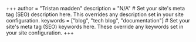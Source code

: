 +++
author = "Tristan madden"
description = "N/A" # Set your site's meta tag (SEO) description here. This overrides any description set in your site configuration.
keywords = ["blog", "tech blog", "documentation"] # Set your site's meta tag (SEO) keywords here. These override any keywords set in your site configuration.
+++
